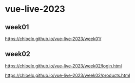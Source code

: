 # vue-live-2023
## week01
https://chloelo.github.io/vue-live-2023/week01/

## week02
https://chloelo.github.io/vue-live-2023/week02/login.html

https://chloelo.github.io/vue-live-2023/week02/products.html
